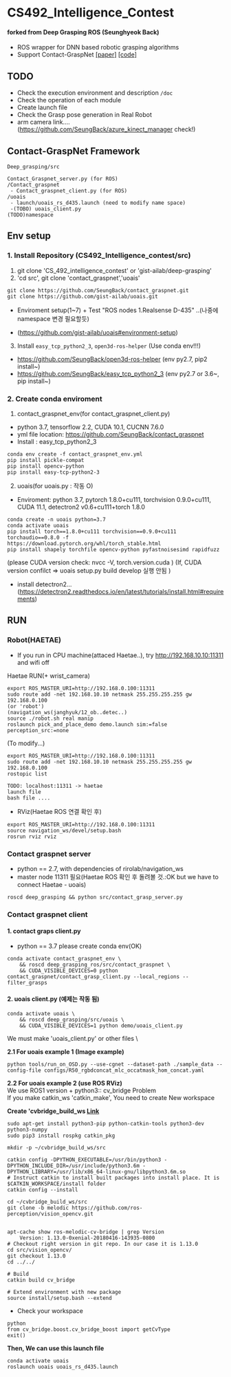 # CS492_Intelligence_Contest
#### forked from Deep Grasping ROS (Seunghyeok Back)

- ROS wrapper for DNN based robotic grasping algorithms
- Support Contact-GraspNet [[paper]](https://arxiv.org/abs/2103.14127) [[code]](https://github.com/NVlabs/contact_graspnet)

## TODO
- Check the execution environment and description `/doc`
- Check the operation of each module
- Create launch file
- Check the Grasp pose generation in Real Robot
- arm camera link.... (https://github.com/SeungBack/azure_kinect_manager check!)

## Contact-GraspNet Framework
```
Deep_grasping/src

Contact_Graspnet_server.py (for ROS)
/Contact_graspnet
 - Contact_graspnet_client.py (for ROS)
/uoais
 - launch/uoais_rs_d435.launch (need to modify name space)
 -(TOBO) uoais_client.py
(TODO)namespace 
```
## Env setup
### 1. Install Repository (CS492_Intelligence_contest/src) 
1. git clone 'CS_492_intelligence_contest' or 'gist-ailab/deep-grasping' 
2. 'cd src', git clone 'contact_graspnet','uoais'
```
git clone https://github.com/SeungBack/contact_graspnet.git
git clone https://github.com/gist-ailab/uoais.git
```
  + Enviroment setup(1~7) + Test "ROS nodes 1.Realsense D-435" ..(나중에 namespace 변경 필요할듯)
- (https://github.com/gist-ailab/uoais#environment-setup)
3. Install `easy_tcp_python2_3`, `open3d-ros-helper` (Use conda env!!!)
- https://github.com/SeungBack/open3d-ros-helper (env py2.7, pip2 install~)
- https://github.com/SeungBack/easy_tcp_python2_3 (env py2.7 or 3.6~, pip install~)


### 2. Create conda enviroment
1. contact_graspnet_env(for contact_graspnet_client.py)
- python 3.7, tensorflow 2.2, CUDA 10.1, CUCNN 7.6.0
- yml file location: https://github.com/SeungBack/contact_graspnet 
- Install : easy_tcp_python2_3

```
conda env create -f contact_graspnet_env.yml
pip install pickle-compat
pip install opencv-python
pip install easy-tcp-python2-3
```


2. uoais(for uoais.py : 작동 O)
 - Enviroment: python 3.7, pytorch 1.8.0+cu111, torchvision 0.9.0+cu111, CUDA 11.1, detectron2 v0.6+cu111+torch 1.8.0
```
conda create -n uoais python=3.7
conda activate uoais
pip install torch==1.8.0+cu111 torchvision==0.9.0+cu111 torchaudio==0.8.0 -f https://download.pytorch.org/whl/torch_stable.html
pip install shapely torchfile opencv-python pyfastnoisesimd rapidfuzz
``` 
(please CUDA version check: nvcc -V, torch.version.cuda ) 
(If, CUDA version confilct => uoais setup.py build develop 실행 안됨 )
    
- install detectron2...
 (https://detectron2.readthedocs.io/en/latest/tutorials/install.html#requirements)



## RUN
### Robot(HAETAE)
* If you run in CPU machine(attaced Haetae..), try http://192.168.10.10:11311 and wifi off

Haetae RUN(+ wrist_camera)
```
export ROS_MASTER_URI=http://192.168.0.100:11311
sudo route add -net 192.168.10.10 netmask 255.255.255.255 gw 192.168.0.100
(or 'robot')
(navigation_ws(janghyuk/12_ob..detec..)
source ./robot.sh real manip 
roslaunch pick_and_place_demo demo.launch sim:=false perception_src:=none
```

(To modify...)
``` 
export ROS_MASTER_URI=http://192.168.0.100:11311
sudo route add -net 192.168.10.10 netmask 255.255.255.255 gw 192.168.0.100
rostopic list

TODO: localhost:11311 -> haetae 
launch file 
bash file ....
```

- RViz(Haetae ROS 연결 확인 후)
```
export ROS_MASTER_URI=http://192.168.0.100:11311
source navigation_ws/devel/setup.bash
rosrun rviz rviz
```

### Contact graspnet server
- python == 2.7, with dependencies of rirolab/navigation_ws 
- master node 11311 필요(Haetae ROS 확인 후 돌려볼 것.:OK but we have to connect Haetae - uoais)
```
roscd deep_grasping && python src/contact_grasp_server.py
```

### Contact graspnet client
#### **1. contact graps client.py**
- python == 3.7 please create conda env(OK)
```
conda activate contact_graspnet_env \
    && roscd deep_grasping_ros/src/contact_graspnet \
    && CUDA_VISIBLE_DEVICES=0 python contact_graspnet/contact_grasp_client.py --local_regions --filter_grasps
```

#### **2. uoais client.py (예제는 작동 됨)**
```
conda activate uoais \
    && roscd deep_grasping/src/uoais \
    && CUDA_VISIBLE_DEVICES=1 python demo/uoais_client.py
```
We must make 'uoais_client.py' or other files \


**2.1 For uoais example 1 (Image example)**
```
python tools/run_on_OSD.py --use-cgnet --dataset-path ./sample_data --config-file configs/R50_rgbdconcat_mlc_occatmask_hom_concat.yaml
```
**2.2 For uoais example 2 (use ROS RViz)** \
We use ROS1 version + python3:: cv_bridge Problem \
If you make catkin_ws 'catkin_make', You need to create New workspace 
 
**Create 'cvbridge_build_ws [Link](https://cyaninfinite.com/ros-cv-bridge-with-python-3/)** 
```
sudo apt-get install python3-pip python-catkin-tools python3-dev python3-numpy
sudo pip3 install rospkg catkin_pkg
```
```
mkdir -p ~/cvbridge_build_ws/src

catkin config -DPYTHON_EXECUTABLE=/usr/bin/python3 -DPYTHON_INCLUDE_DIR=/usr/include/python3.6m -DPYTHON_LIBRARY=/usr/lib/x86_64-linux-gnu/libpython3.6m.so
# Instruct catkin to install built packages into install place. It is $CATKIN_WORKSPACE/install folder
catkin config --install
```
```
cd ~/cvbridge_build_ws/src
git clone -b melodic https://github.com/ros-perception/vision_opencv.git


apt-cache show ros-melodic-cv-bridge | grep Version
    Version: 1.13.0-0xenial-20180416-143935-0800
# Checkout right version in git repo. In our case it is 1.13.0
cd src/vision_opencv/
git checkout 1.13.0
cd ../../

# Build
catkin build cv_bridge

# Extend environment with new package
source install/setup.bash --extend
```
- Check your workspace
```
python
from cv_bridge.boost.cv_bridge_boost import getCvType 
exit()
```

**Then, We can use this launch file**
```
conda activate uoais
roslaunch uoais uoais_rs_d435.launch 
```
